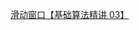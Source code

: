 [滑动窗口【基础算法精讲 03】](https://www.bilibili.com/video/BV1hd4y1r7Gq/?vd_source=571900c3ae9bbfdc988accacb2feb8be)